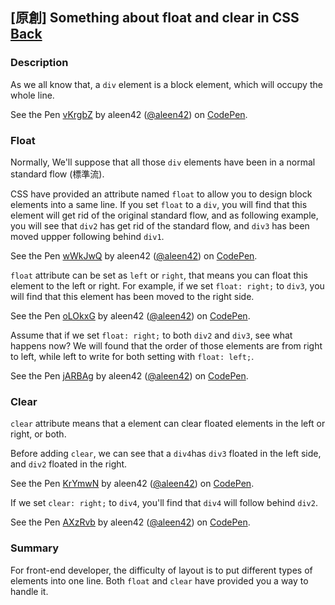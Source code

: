 ## [原創] Something about float and clear in CSS [Back](./../post.md)

### Description

As we all know that, a `div` element is a block element, which will occupy the whole line.

<p>
<p data-height="672" data-theme-id="21735" data-slug-hash="vKrgbZ" data-default-tab="css,result" data-user="aleen42" data-embed-version="2" data-pen-title="vKrgbZ" class="codepen">See the Pen <a href="http://codepen.io/aleen42/pen/vKrgbZ/">vKrgbZ</a> by aleen42 (<a href="http://codepen.io/aleen42">@aleen42</a>) on <a href="http://codepen.io">CodePen</a>.</p>
<script async src="https://production-assets.codepen.io/assets/embed/ei.js"></script>
</p>

### Float

Normally, We'll suppose that all those `div` elements have been in a normal standard flow (標準流).

CSS have provided an attribute named `float` to allow you to design block elements into a same line. If you set `float` to a `div`, you will find that this element will get rid of the original standard flow, and as following example, you will see that `div2` has get rid of the standard flow, and `div3` has been moved uppper following behind `div1`.

<p>
<p data-height="585" data-theme-id="21735" data-slug-hash="wWkJwQ" data-default-tab="css,result" data-user="aleen42" data-embed-version="2" data-pen-title="wWkJwQ" class="codepen">See the Pen <a href="http://codepen.io/aleen42/pen/wWkJwQ/">wWkJwQ</a> by aleen42 (<a href="http://codepen.io/aleen42">@aleen42</a>) on <a href="http://codepen.io">CodePen</a>.</p>
<script async src="https://production-assets.codepen.io/assets/embed/ei.js"></script>
</p>

`float` attribute can be set as `left` or `right`, that means you can float this element to the left or right. For example, if we set `float: right;` to `div3`, you will find that this element has been moved to the right side.

<p>
<p data-height="421" data-theme-id="21735" data-slug-hash="oLOkxG" data-default-tab="css,result" data-user="aleen42" data-embed-version="2" data-pen-title="oLOkxG" class="codepen">See the Pen <a href="http://codepen.io/aleen42/pen/oLOkxG/">oLOkxG</a> by aleen42 (<a href="http://codepen.io/aleen42">@aleen42</a>) on <a href="http://codepen.io">CodePen</a>.</p>
<script async src="https://production-assets.codepen.io/assets/embed/ei.js"></script>
</p>

Assume that if we set `float: right;` to both `div2` and `div3`, see what happens now? We will found that the order of those elements are from right to left, while left to write for both setting with `float: left;`.

<p>
<p data-height="421" data-theme-id="21735" data-slug-hash="jARBAg" data-default-tab="css,result" data-user="aleen42" data-embed-version="2" data-pen-title="jARBAg" class="codepen">See the Pen <a href="http://codepen.io/aleen42/pen/jARBAg/">jARBAg</a> by aleen42 (<a href="http://codepen.io/aleen42">@aleen42</a>) on <a href="http://codepen.io">CodePen</a>.</p>
<script async src="https://production-assets.codepen.io/assets/embed/ei.js"></script>
</p>

### Clear

`clear` attribute means that a element can clear floated elements in the left or right, or both.

Before adding `clear`, we can see that a `div4`has `div3` floated in the left side, and `div2` floated in the right.

<p>
<p data-height="427" data-theme-id="21735" data-slug-hash="KrYmwN" data-default-tab="css,result" data-user="aleen42" data-embed-version="2" data-pen-title="KrYmwN" class="codepen">See the Pen <a href="http://codepen.io/aleen42/pen/KrYmwN/">KrYmwN</a> by aleen42 (<a href="http://codepen.io/aleen42">@aleen42</a>) on <a href="http://codepen.io">CodePen</a>.</p>
<script async src="https://production-assets.codepen.io/assets/embed/ei.js"></script>
</p>

If we set `clear: right;` to `div4`, you'll find that `div4` will follow behind `div2`.

<p>
<p data-height="439" data-theme-id="21735" data-slug-hash="AXzRvb" data-default-tab="css,result" data-user="aleen42" data-embed-version="2" data-pen-title="AXzRvb" class="codepen">See the Pen <a href="http://codepen.io/aleen42/pen/AXzRvb/">AXzRvb</a> by aleen42 (<a href="http://codepen.io/aleen42">@aleen42</a>) on <a href="http://codepen.io">CodePen</a>.</p>
<script async src="https://production-assets.codepen.io/assets/embed/ei.js"></script>
</p>

### Summary

For front-end developer, the difficulty of layout is to put different types of elements into one line. Both `float` and `clear` have provided you a way to handle it.
